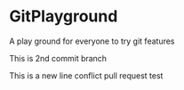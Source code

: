 # GitPlayground

A play ground for everyone to try git features 

This is 2nd commit branch

This is a new line conflict pull request test